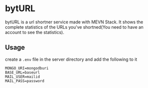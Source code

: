 # bytURL
bytURL is a url shortner service made with MEVN Stack. It shows the complete statistics of the URLs you've shortned(You need to have an account to see the statistics).

## Usage
create a `.env` file in the server directory and add the following to it
```
MONGO_URI=mongodburi
BASE_URL=baseurl
MAIL_USER=mailid
MAIL_PASS=password
```
